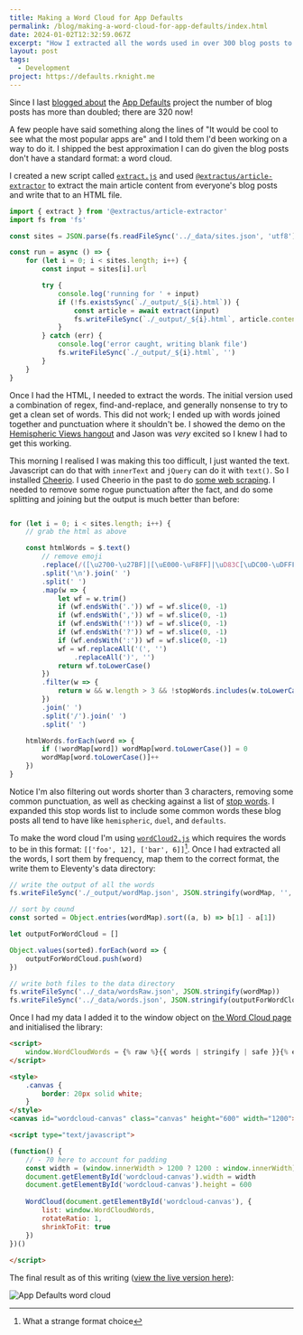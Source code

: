 ```yaml
---
title: Making a Word Cloud for App Defaults
permalink: /blog/making-a-word-cloud-for-app-defaults/index.html
date: 2024-01-02T12:32:59.067Z
excerpt: "How I extracted all the words used in over 300 blog posts to make a word cloud"
layout: post
tags:
  - Development
project: https://defaults.rknight.me
---
```


Since I last [blogged about](https://rknight.me/blog/so-many-default-apps/) the [App Defaults](https://defaults.rknight.me/) project the number of blog posts has more than doubled; there are 320 now!

A few people have said something along the lines of "It would be cool to see what the most popular apps are" and I told them I'd been working on a way to do it. I shipped the best approximation I can do given the blog posts don't have a standard format: a word cloud.

I created a new script called [`extract.js`](https://github.com/rknightuk/app-defaults/blob/main/_wordcloud/extract.js) and used [`@extractus/article-extractor`](https://github.com/extractus/article-extractor) to extract the main article content from everyone's blog posts and write that to an HTML file.

```js
import { extract } from '@extractus/article-extractor'
import fs from 'fs'

const sites = JSON.parse(fs.readFileSync('../_data/sites.json', 'utf8'))

const run = async () => {
    for (let i = 0; i < sites.length; i++) {
        const input = sites[i].url

        try {
            console.log('running for ' + input)
            if (!fs.existsSync(`./_output/_${i}.html`)) {
                const article = await extract(input)
                fs.writeFileSync(`./_output/_${i}.html`, article.content)
            }
        } catch (err) {
            console.log('error caught, writing blank file')
            fs.writeFileSync(`./_output/_${i}.html`, '')
        }
    }
}
```

Once I had the HTML, I needed to extract the words. The initial version used a combination of regex, find-and-replace, and generally nonsense to try to get a clean set of words. This did not work; I ended up with words joined together and punctuation where it shouldn't be. I showed the demo on the [Hemispheric Views hangout](https://www.youtube.com/live/uMtl7hxBOJA?si=6Xr0wjxWX3e9G5dU&t=20064) and Jason was _very_ excited so I knew I had to get this working.

This morning I realised I was making this too difficult, I just wanted the text. Javascript can do that with `innerText` and `jQuery` can do it with `text()`. So I installed [Cheerio](https://www.npmjs.com/package/cheerio). I used Cheerio in the past to do [some web scraping](https://rknight.me/blog/web-scraping-with-node-and-cheerio/). I needed to remove some rogue punctuation after the fact, and do some splitting and joining but the output is much better than before:

```js

for (let i = 0; i < sites.length; i++) {
    // grab the html as above

    const htmlWords = $.text()
        // remove emoji
        .replace(/([\u2700-\u27BF]|[\uE000-\uF8FF]|\uD83C[\uDC00-\uDFFF]|\uD83D[\uDC00-\uDFFF]|[\u2011-\u26FF]|\uD83E[\uDD10-\uDDFF])/g, '')
        .split('\n').join(' ')
        .split(' ')
        .map(w => {
            let wf = w.trim()
            if (wf.endsWith('.')) wf = wf.slice(0, -1)
            if (wf.endsWith(',')) wf = wf.slice(0, -1)
            if (wf.endsWith('!')) wf = wf.slice(0, -1)
            if (wf.endsWith('?')) wf = wf.slice(0, -1)
            if (wf.endsWith(':')) wf = wf.slice(0, -1)
            wf = wf.replaceAll('(', '')
                .replaceAll(')', '')
            return wf.toLowerCase()
        })
        .filter(w => {
            return w && w.length > 3 && !stopWords.includes(w.toLowerCase())
        })
        .join(' ')
        .split('/').join(' ')
        .split(' ')

    htmlWords.forEach(word => {
        if (!wordMap[word]) wordMap[word.toLowerCase()] = 0
        wordMap[word.toLowerCase()]++  
    })
}
```

Notice I'm also filtering out words shorter than 3 characters, removing some common punctuation, as well as checking against a list of [stop words](https://en.wikipedia.org/wiki/Stop_word). I expanded this stop words list to include some common words these blog posts all tend to have like `hemispheric`, `duel`, and `defaults`.

To make the word cloud I'm using [`wordCloud2.js`](https://github.com/timdream/wordcloud2.js/?tab=readme-ov-file) which requires the words to be in this format: `[['foo', 12], ['bar', 6]]`[^1]. Once I had extracted all the words, I sort them by frequency, map them to the correct format, the write them to Eleventy's data directory:

```js
// write the output of all the words
fs.writeFileSync('./_output/wordMap.json', JSON.stringify(wordMap, '', 2))

// sort by cound
const sorted = Object.entries(wordMap).sort((a, b) => b[1] - a[1])

let outputForWordCloud = []

Object.values(sorted).forEach(word => {
    outputForWordCloud.push(word)
})

// write both files to the data directory
fs.writeFileSync('../_data/wordsRaw.json', JSON.stringify(wordMap))
fs.writeFileSync('../_data/words.json', JSON.stringify(outputForWordCloud))
```

Once I had my data I added it to the window object on [the Word Cloud page](https://defaults.rknight.me/wordcloud/) and initialised the library:

```html
<script>
    window.WordCloudWords = {% raw %}{{ words | stringify | safe }}{% endraw %}
</script>

<style>
    .canvas {
        border: 20px solid white;
    }
</style>
<canvas id="wordcloud-canvas" class="canvas" height="600" width="1200"></canvas>

<script type="text/javascript">

(function() {
    // - 70 here to account for padding
    const width = (window.innerWidth > 1200 ? 1200 : window.innerWidth) - 70
    document.getElementById('wordcloud-canvas').width = width
    document.getElementById('wordcloud-canvas').height = 600
       
    WordCloud(document.getElementById('wordcloud-canvas'), { 
        list: window.WordCloudWords, 
        rotateRatio: 1, 
        shrinkToFit: true 
    })
})()
    
</script>
```

The final result as of this writing ([view the live version here](https://defaults.rknight.me/wordcloud/)):

![App Defaults word cloud](https://cdn.rknight.me/site/app-defaults-word-cloud.jpg)

[^1]: What a strange format choice
